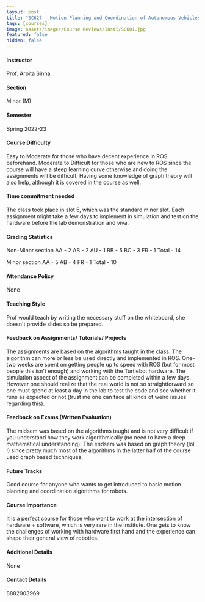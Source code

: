 ```yaml
---
layout: post
title: "SC627 - Motion Planning and Coordination of Autonomous Vehicles"
tags: [courses]
image: assets/images/Course Reviews/Insti/SC601.jpg
featured: false
hidden: false
---
```


#### Instructor
Prof. Arpita Sinha

#### Section
Minor (M)

#### Semester
Spring 2022-23

#### Course Difficulty
Easy to Moderate for those who have decent experience in ROS beforehand. Moderate to Difficult for those who are new to ROS since the course will have a steep learning curve otherwise and doing the assignments will be difficult. Having some knowledge of graph theory will also help, although it is covered in the course as well.

#### Time commitment needed
The class took place in slot 5, which was the standard minor slot. Each assignment might take a few days to implement in simulation and test on the hardware before the lab demonstration and viva.

#### Grading Statistics
Non-Minor section 
AA - 2
AB - 2
AU - 1
BB - 5
BC - 3
FR - 1
Total - 14

Minor section
AA - 5
AB - 4
FR - 1
Total - 10

#### Attendance Policy
None

#### Teaching Style
Prof would teach by writing the necessary stuff on the whiteboard, she doesn't provide slides so be prepared.

#### Feedback on Assignments/ Tutorials/ Projects
The assignments are based on the algorithms taught in the class. The algorithm can more or less be used directly and implemented in ROS. One-two weeks are spent on getting people up to speed with ROS (but for most people this isn't enough) and working with the Turtlebot hardware. The simulation aspect of the assignment can be completed within a few days. However one should realize that the real world is not so straightforward so one must spend at least a day in the lab to test the code and see whether it runs as expected or not (trust me one can face all kinds of weird issues regarding this).

#### Feedback on Exams (Written Evaluation)
The midsem was based on the algorithms taught and is not very difficult if you understand how they work algorithmically (no need to have a deep mathematical understanding). The endsem was based on graph theory (lol !) since pretty much most of the algorithms in the latter half of the course used graph based techniques.

#### Future Tracks
Good course for anyone who wants to get introduced to basic motion planning and coordination algorithms for robots.

#### Course Importance
It is a perfect course for those who want to work at the intersection of hardware + software, which is very rare in the institute. One gets to know the challenges of working with hardware first hand and the experience can shape their general view of robotics.

#### Additional Details
None

#### Contact Details
8882903969

